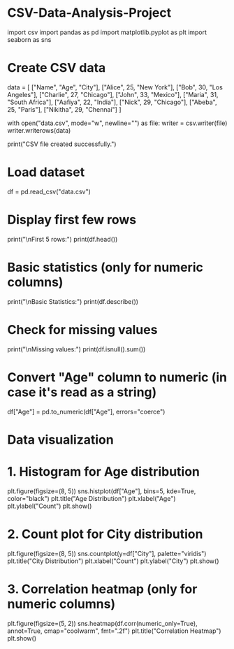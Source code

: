# CSV-Data-Analysis-Project
import csv
import pandas as pd
import matplotlib.pyplot as plt
import seaborn as sns

# Create CSV data
data = [
    ["Name", "Age", "City"],
    ["Alice", 25, "New York"],
    ["Bob", 30, "Los Angeles"],
    ["Charlie", 27, "Chicago"],
    ["John", 33, "Mexico"],
    ["Maria", 31, "South Africa"],
    ["Aafiya", 22, "India"],
    ["Nick", 29, "Chicago"],
    ["Abeba", 25, "Paris"],
    ["Nikitha", 29, "Chennai"]
]

with open("data.csv", mode="w", newline="") as file:
    writer = csv.writer(file)
    writer.writerows(data)

print("CSV file created successfully.")

# Load dataset
df = pd.read_csv("data.csv")

# Display first few rows
print("\nFirst 5 rows:")
print(df.head())

# Basic statistics (only for numeric columns)
print("\nBasic Statistics:")
print(df.describe())

# Check for missing values
print("\nMissing values:")
print(df.isnull().sum())

# Convert "Age" column to numeric (in case it's read as a string)
df["Age"] = pd.to_numeric(df["Age"], errors="coerce")

# Data visualization

# 1. Histogram for Age distribution
plt.figure(figsize=(8, 5))
sns.histplot(df["Age"], bins=5, kde=True, color="black")
plt.title("Age Distribution")
plt.xlabel("Age")
plt.ylabel("Count")
plt.show()

# 2. Count plot for City distribution
plt.figure(figsize=(8, 5))
sns.countplot(y=df["City"], palette="viridis")
plt.title("City Distribution")
plt.xlabel("Count")
plt.ylabel("City")
plt.show()

# 3. Correlation heatmap (only for numeric columns)
plt.figure(figsize=(5, 2))
sns.heatmap(df.corr(numeric_only=True), annot=True, cmap="coolwarm", fmt=".2f")
plt.title("Correlation Heatmap")
plt.show()

